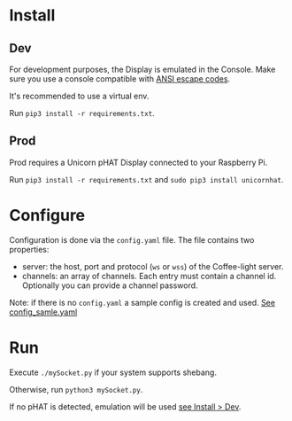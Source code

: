 # Install

## Dev
For development purposes, the Display is emulated in the Console. Make sure you use a console compatible with [ANSI escape codes](https://en.wikipedia.org/wiki/ANSI_escape_code).

It's recommended to use a virtual env. 

Run `pip3 install -r requirements.txt`.

## Prod 
Prod requires a Unicorn pHAT Display connected to your Raspberry Pi.

Run `pip3 install -r requirements.txt` and `sudo pip3 install unicornhat`.


# Configure
Configuration is done via the `config.yaml` file.
The file contains two properties:
- server: the host, port and protocol (`ws` or `wss`) of the Coffee-light server.
- channels: an array of channels. Each entry must contain a channel id. Optionally you can provide a channel password.

Note: if there is no `config.yaml` a sample config is created and used. [See config_samle.yaml](config_sample.yaml)


# Run
Execute `./mySocket.py` if your system supports shebang.

Otherwise, run `python3 mySocket.py`.

If no pHAT is detected, emulation will be used [see Install > Dev](#dev).
